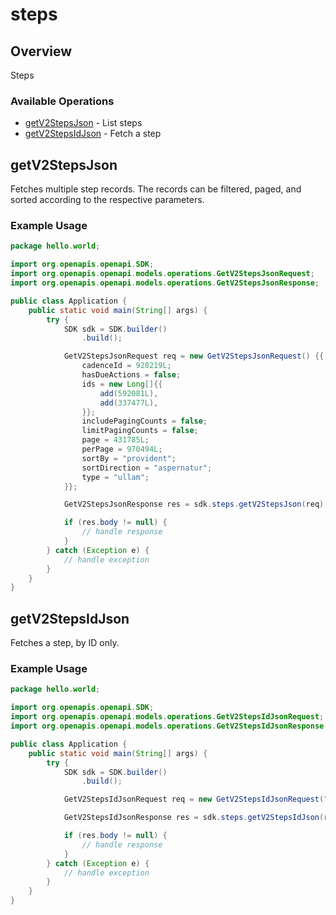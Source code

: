 # steps

## Overview

Steps

### Available Operations

* [getV2StepsJson](#getv2stepsjson) - List steps
* [getV2StepsIdJson](#getv2stepsidjson) - Fetch a step

## getV2StepsJson

Fetches multiple step records. The records can be filtered, paged, and sorted according to
the respective parameters.


### Example Usage

```java
package hello.world;

import org.openapis.openapi.SDK;
import org.openapis.openapi.models.operations.GetV2StepsJsonRequest;
import org.openapis.openapi.models.operations.GetV2StepsJsonResponse;

public class Application {
    public static void main(String[] args) {
        try {
            SDK sdk = SDK.builder()
                .build();

            GetV2StepsJsonRequest req = new GetV2StepsJsonRequest() {{
                cadenceId = 928219L;
                hasDueActions = false;
                ids = new Long[]{{
                    add(592081L),
                    add(337477L),
                }};
                includePagingCounts = false;
                limitPagingCounts = false;
                page = 431785L;
                perPage = 970494L;
                sortBy = "provident";
                sortDirection = "aspernatur";
                type = "ullam";
            }};            

            GetV2StepsJsonResponse res = sdk.steps.getV2StepsJson(req);

            if (res.body != null) {
                // handle response
            }
        } catch (Exception e) {
            // handle exception
        }
    }
}
```

## getV2StepsIdJson

Fetches a step, by ID only.


### Example Usage

```java
package hello.world;

import org.openapis.openapi.SDK;
import org.openapis.openapi.models.operations.GetV2StepsIdJsonRequest;
import org.openapis.openapi.models.operations.GetV2StepsIdJsonResponse;

public class Application {
    public static void main(String[] args) {
        try {
            SDK sdk = SDK.builder()
                .build();

            GetV2StepsIdJsonRequest req = new GetV2StepsIdJsonRequest("quasi");            

            GetV2StepsIdJsonResponse res = sdk.steps.getV2StepsIdJson(req);

            if (res.body != null) {
                // handle response
            }
        } catch (Exception e) {
            // handle exception
        }
    }
}
```

